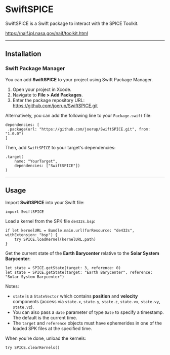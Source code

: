 # SwiftSPICE

SwiftSPICE is a Swift package to interact with the SPICE Toolkit.

https://naif.jpl.nasa.gov/naif/toolkit.html

---

## Installation

### Swift Package Manager

You can add **SwiftSPICE** to your project using Swift Package Manager.

1. Open your project in Xcode.
2. Navigate to **File > Add Packages**.
3. Enter the package repository URL:
https://github.com/joerup/SwiftSPICE.git

Alternatively, you can add the following line to your `Package.swift` file:

```
dependencies: [
 .package(url: "https://github.com/joerup/SwiftSPICE.git", from: "1.0.0")
]
```

Then, add `SwiftSPICE` to your target's dependencies:

```
.target(
    name: "YourTarget",
    dependencies: ["SwiftSPICE"])
)
```

---

## Usage

Import **SwiftSPICE** into your Swift file:

```
import SwiftSPICE
```

Load a kernel from the SPK file `de432s.bsp`:

```
if let kernelURL = Bundle.main.url(forResource: "de432s", withExtension: "bsp") {
    try SPICE.loadKernel(kernelURL.path)
}
```

Get the current state of the **Earth Barycenter** relative to the **Solar System Barycenter**:

```
let state = SPICE.getState(target: 3, reference: 0)
let state = SPICE.getState(target: "Earth Barycenter", reference: "Solar System Barycenter")
```

Notes:
- `state` is a `StateVector` which contains **position** and **velocity** components (access via `state.x`, `state.y`, `state.z`, `state.vx`, `state.vy`, `state.vz`).
- You can also pass a `date` parameter of type `Date` to specify a timestamp. The default is the current time.
- The `target` and `reference` objects must have ephemerides in one of the loaded SPK files at the specified time.

When you're done, unload the kernels:

```
try SPICE.clearKernels()
```


